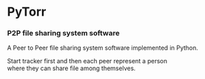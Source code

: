 # PyTorr

### P2P file sharing system software

A Peer to Peer file sharing system software implemented in Python.

Start tracker first and then each peer represent a person <br>
where they can share file among themselves.
